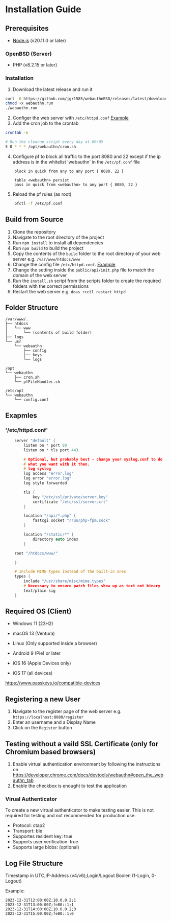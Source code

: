 # Installation Guide

## Prerequisites
- [Node.js](https://nodejs.org/en/) (v20.11.0 or later)

### OpenBSD (Server)
- PHP (v8.2.15 or later)

### Installation
1. Download the latest release and run it
```bash
curl -O https://github.com/jgr1585/webauthnBSD/releases/latest/download/webauthn.run
chmod +x webauthn.run
./webauthn.run
```
2. Configer the web server with `/etc/httpd.conf` [Example](#etchttpdconf)
3. Add the cron job to the crontab
```bash
crontab -e
```
```bash
# Run the cleanup script every day at 00:05
5 0 * * * /opt/webauthn/cron.sh
```
4. Configure pf to block all traffic to the port 8080 and 22 except if the ip address is in the whitelist 'webauthn' in the `/etc/pf.conf` file
```pf
    block in quick from any to any port { 8080, 22 }

    table <webauthn> persist
    pass in quick from <webauthn> to any port { 8080, 22 }
```
5. Reload the pf rules (as root)
```bash
    pfctl -f /etc/pf.conf
```

## Build from Source
1. Clone the repository
2. Navigate to the root directory of the project
3. Run `npm install` to install all dependencies
4. Run `npm build` to build the project
5. Copy the contents of the `build` folder to the root directory of your web server e.g. `/var/www/htdocs/www`
6. Change the config file `/etc/httpd.conf`. [Example](#etchttpdconf)
7. Change the setting inside the `public/api/init.php` file to match the domain of the web server
8. Run the `install.sh` script from the scripts folder to create the required folders with the correct permissions
9. Restart the web server e.g. `doas rcctl restart httpd`

## Folder Structure
```
/var/www/.
├── htdocs
│   └── www
│       └── (contents of build folder)
├── logs
└── usr
    └── webauthn
        ├── config
        ├── keys
        └── logs

/opt
└── webauthn
    ├── cron.sh
    └── pfFileHandler.sh

/etc/opt
└── webauthn
    └── config.conf
```

## Exapmles

### '/etc/httpd.conf'
```c
    server "default" {
        listen on * port 80
        listen on * tls port 443

        # Optional, but probably best - change your syslog.conf to do
        # what you want with it then.
        # log syslog
        log access "error.log"
        log error "error.log"
        log style forwarded

        tls {
            key "/etc/ssl/private/server.key"
            certificate "/etc/ssl/server.crt"
        }

        location "/api/*.php" {
            fastcgi socket "/run/php-fpm.sock"
        }

        location "/static/*" {
            directory auto index
        }

    root "/htdocs/www/"

    }

    # Include MIME types instead of the built-in ones
    types {
        include "/usr/share/misc/mime.types"
        # Necessary to ensure patch files show up as text not binary
        text/plain sig
    }
```

## Required OS (Client)
- Windows 11 (23H2)
- macOS 13 (Ventura)
- Linux (Only supported inside a browser)

- Android 9 (Pie) or later
- iOS 16 (Apple Devices only)
- iOS 17 (all devices)

https://www.passkeys.io/compatible-devices

## Registering a new User
1. Navigate to the register page of the web server e.g. `https://localhost:8080/register`
2. Enter an username and a Display Name
3. Click on the `Register` button

## Testing without a vaild SSL Certificate (only for Chromium based browsers)
1. Enable virtual authentication environment by following the instructions on https://developer.chrome.com/docs/devtools/webauthn#open_the_webauthn_tab
2. Enable the checkbox is enought to test the application

### Virual Authenticator
To create a new virtual authenticator to make testing easier. This is not required for testing and not recommended for production use.
- Protocol: ctap2
- Transport: ble
- Supportes resident key: true
- Supports user verification: true
- Supports large blobs: (optional)

## Log File Structure
Timestamp in UTC;IP-Address (v4/v6);Login/Logout Boolen (1-Login, 0-Logout)

Example:
```
2023-12-31T12:00:00Z;10.0.0.2;1
2023-12-31T13:00:00Z;fe80::1;1
2023-12-31T14:00:00Z;10.0.0.2;0
2023-12-31T15:00:00Z;fe80::1;0
```
